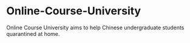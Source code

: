 # Online-Course-University
Online Course University aims to help Chinese undergraduate students quarantined at home.
